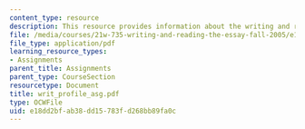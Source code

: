 ```yaml
---
content_type: resource
description: This resource provides information about the writing and reading profile.
file: /media/courses/21w-735-writing-and-reading-the-essay-fall-2005/e18dd2bfab38dd15783fd268bb89fa0c_writ_profile_asg.pdf
file_type: application/pdf
learning_resource_types:
- Assignments
parent_title: Assignments
parent_type: CourseSection
resourcetype: Document
title: writ_profile_asg.pdf
type: OCWFile
uid: e18dd2bf-ab38-dd15-783f-d268bb89fa0c
---
```

